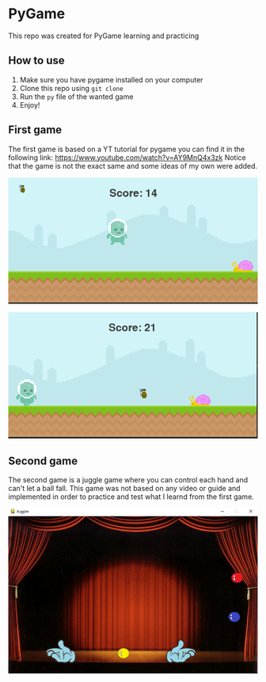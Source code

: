 # PyGame
This repo was created for PyGame learning and practicing

## How to use
1. Make sure you have pygame installed on your computer
2. Clone this repo using `git clone`
3. Run the `py` file of the wanted game
4. Enjoy!

## First game
The first game is based on a YT tutorial for pygame you can find it in the following link: https://www.youtube.com/watch?v=AY9MnQ4x3zk
Notice that the game is not the exact same and some ideas of my own were added.


![Alt text](image.png)


![Alt text](image-1.png)

## Second game
The second game is a juggle game where you can control each hand and can't let a ball fall.
This game was not based on any video or guide and implemented in order to practice and test what I learnd from the first game.


![Alt text](juggle.png)
